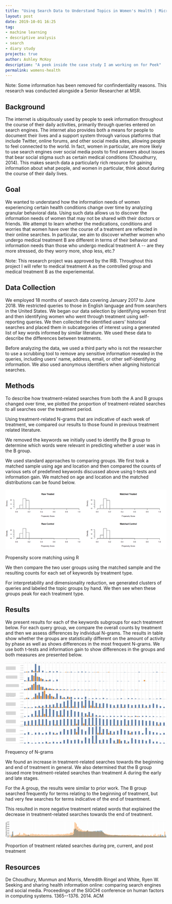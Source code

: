 ```yaml
---
title: "Using Search Data to Understand Topics in Women's Health | Microsoft Research"
layout: post
date: 2019-10-01 16:25
tag:
- machine learning
- descriptive analysis
- search
- diary study
projects: true
author: Ashley McKoy
description: "A peek inside the case study I am working on for Peek"
permalink: womens-health
---
```


Note: Some information has been removed for confindentiality reasons. This research was conducted alongside a Senior Researcher at MSR.

## Background

The internet is ubiquitously used by people to seek information throughout the course of their daily activities, primarily through queries entered on search engines. The internet also provides both a means for people to document their lives and a support system through various platforms that include Twitter, online forums, and other social media sites, allowing people to feel connected to the world. In fact, women in particular, are more likely to use search engines over social media posts to find answers about issues that bear social stigma such as certain medical conditions (Choudhurry, 2014). This makes search data a particularly rich resource for gaining information about what people, and women in particular, think about during the course of their daily lives.


## Goal

We wanted to understand how the information needs of women experiencing certain health conditions change over time by analyzing granular behavioral data. Using such data allows us to discover the information needs of women that may not be shared with their doctors or friends. We attempt to learn whether the medications, conditions and worries that  women have over the course of a treatment are reflected in their online searches.  In particular, we aim to discover whether women who undergo medical treatment B are  different in terms of their behavior and information needs than those who undergo medical treatment A -- are they more stressed, do they worry more, shop less, etc.? 

Note: This research project was approved by the IRB. Throughout this project I will refer to medical treatment A as the controlled group and medical treatment B as the experiemental. 

## Data Collection

We employed 18 months of search data covering January 2017 to June 2018. We restricted queries to those in English language and from searchers in the United States.  We began our data selection by identifying women first and then identifying women who went through treatment using self-reporting queries. We then collected the identified users' historical searches and placed them in subcategories of interest using a generated list of key words informed by similar literature. We used these data to describe the differences between treatments. 

Before analyzing the data, we used a third party who is not the researcher to use a scrubbing tool to remove any sensitive information revealed in the queries, including users' name, address, email, or other self-identifying information. We also used anonymous identifiers when aligning historical searches.


## Methods

To describe how treatment-related searches from both the A and B groups changed over time, we plotted the proportion of treatment-related searches to all searches over the treatment period. 

Using treatment-related N-grams that are indicative of each week of treatment, we compared our results to those found in previous treatment related literature. 

We removed the keywords we initially used to identify the B group to determine which words were relevant in predicting whether a user was in the B group. 

We used standard approaches to comparing groups. We first took a matched sample using age and location and then compared the counts of various sets of predefined keywords discussed above using t-tests and information gain. We matched on age and location and the matched distributions can be found below.


![Picture of Peek's home page](assets/images/PropensityMatching.png)
<figcaption class="caption">Propensity score matching using R</figcaption>

We then compare the two user groups using the matched sample and the resulting counts for each set of keywords by treatment type.

For interpretability and dimensionality reduction, we generated clusters of queries and labeled the topic groups by hand. We then see when these groups peak for each treatment type.

## Results

We present results for each of the keywords subgroups for each treatment below. For each query group, we compare the overall counts by treatment and then we assess differences by individual N-grams. The results in table show whether the groups are statistically different on the amount of activity by phase as well as shows differences in the most frequent N-grams.  We use both t-tests and information gain to show differences in the groups and both measures are presented below.

![Picture of Peek's home page](assets/images/Ngrams.png)
<figcaption class="caption">Frequency of N-grams</figcaption>

We found an increase in treatment-related searches towards the beginning and end of treatment in general. We also determined that the B group issued more treatment-related searches than treatment A during the early and late stages.

For the A group, the results were similar to prior work. The B group searched frequently for terms relating to the beginning of treatment, but had very few searches for terms indicative of the end of treamtment. 

This resulted in more negative treatment related words that explained the decrease in treatment-related searches towards the end of treatment.

![Picture of Peek's home page](assets/images/PropSearches.jpg)
<figcaption class="caption">Proportion of treatment related searches during pre, current, and post treatment</figcaption>

## Resources
De Choudhury, Munmun and Morris, Meredith Ringel and White, Ryen W. Seeking and sharing health information online: comparing search engines and social media. Proceedings of the SIGCHI conference on human factors in computing systems. 1365--1376. 2014. ACM
